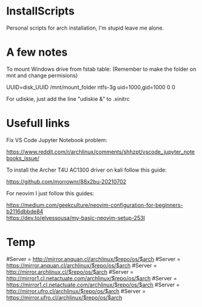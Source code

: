 # InstallScripts
Personal scripts for arch installation, I'm stupid leave me alone.

# A few notes
To mount Windows drive from fstab table: (Remember to make the folder on mnt and change permisions)

UUID=disk_UUID   /mnt/mount_folder  ntfs-3g uid=1000,gid=1000       0       0

For udiskie, just add the line "udiskie &" to .xinitrc

# Usefull links
Fix VS Code Jupyter Notebook problem:

https://www.reddit.com/r/archlinux/comments/shhzpt/vscode_jupyter_notebooks_issue/

To install the Archer T4U AC1300 driver on kali follow this guide:

https://github.com/morrownr/88x2bu-20210702

For neovim I just follow this guides:

https://medium.com/geekculture/neovim-configuration-for-beginners-b2116dbbde84 <br>
https://dev.to/elvessousa/my-basic-neovim-setup-253l

# Temp
#Server = http://mirror.anquan.cl/archlinux/$repo/os/$arch
#Server = https://mirror.anquan.cl/archlinux/$repo/os/$arch
#Server = http://mirror.archlinux.cl/$repo/os/$arch
#Server = http://mirror1.cl.netactuate.com/archlinux/$repo/os/$arch
#Server = https://mirror1.cl.netactuate.com/archlinux/$repo/os/$arch
#Server = http://mirror.ufro.cl/archlinux/$repo/os/$arch
#Server = https://mirror.ufro.cl/archlinux/$repo/os/$arch
